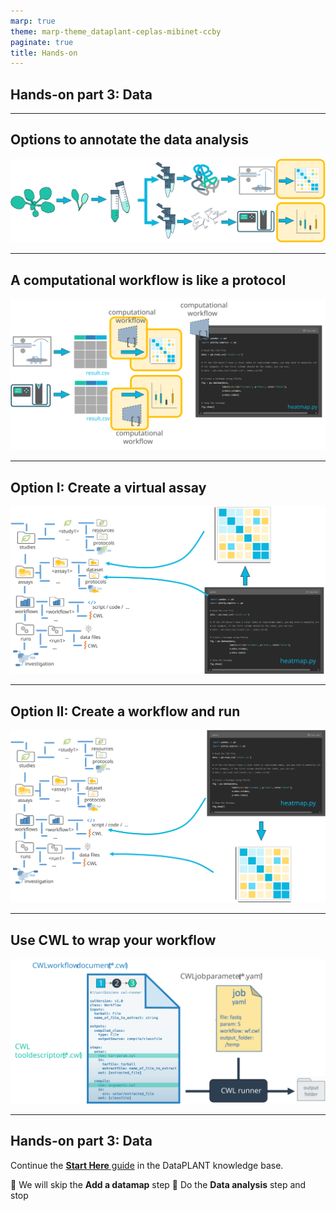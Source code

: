 ```yaml
---
marp: true
theme: marp-theme_dataplant-ceplas-mibinet-ccby
paginate: true
title: Hands-on
---
```


## Hands-on part 3: Data

---

## Options to annotate the data analysis

![w:900](../../../images/start-here/arc-prototypic-workflows1.svg)

---

## A computational workflow is like a protocol

![w:900](../../../images/start-here/arc-prototypic-workflows2.svg)

---

## Option I: Create a virtual assay

![w:900](../../../images/start-here/arc-prototypic-workflows-virtual.svg)

---

## Option II: Create a workflow and run

![w:900](../../../images/start-here/arc-prototypic-workflows-cwl1.svg)

---

## Use CWL to wrap your workflow

![w:900](../../../images/start-here/arc-prototypic-workflows-cwl2.svg)

---

## Hands-on part 3: Data

Continue the [**Start Here** guide](https://nfdi4plants.github.io/nfdi4plants.knowledgebase/start-here/) in the DataPLANT knowledge base.

:pencil: We will skip the **Add a datamap** step
:pencil: Do the **Data analysis** step and stop
